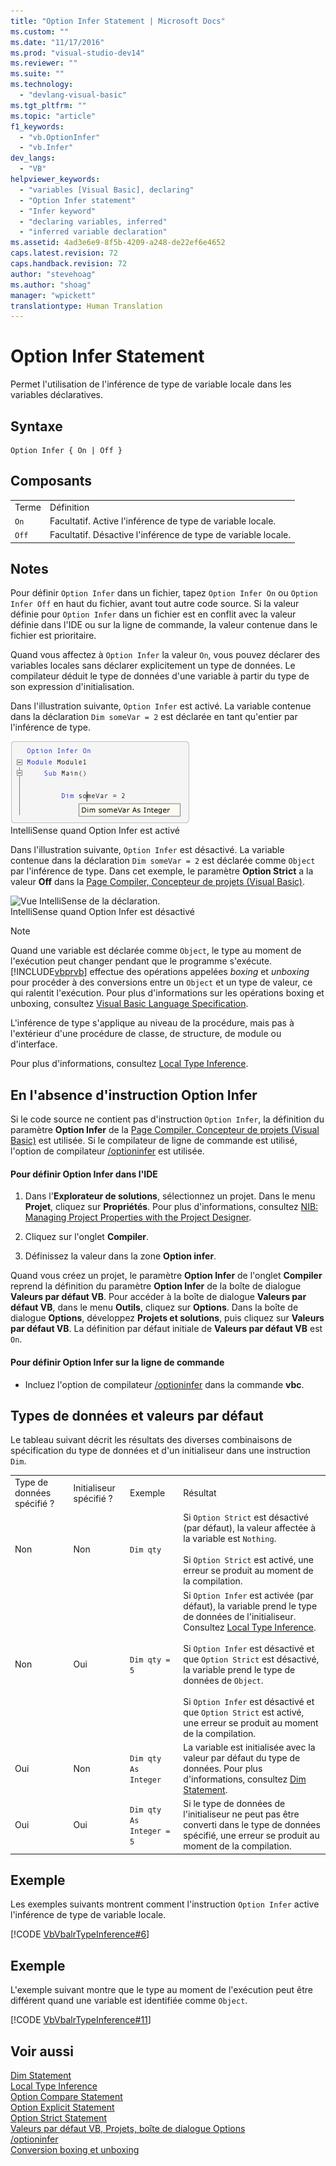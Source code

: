 ```yaml
---
title: "Option Infer Statement | Microsoft Docs"
ms.custom: ""
ms.date: "11/17/2016"
ms.prod: "visual-studio-dev14"
ms.reviewer: ""
ms.suite: ""
ms.technology: 
  - "devlang-visual-basic"
ms.tgt_pltfrm: ""
ms.topic: "article"
f1_keywords: 
  - "vb.OptionInfer"
  - "vb.Infer"
dev_langs: 
  - "VB"
helpviewer_keywords: 
  - "variables [Visual Basic], declaring"
  - "Option Infer statement"
  - "Infer keyword"
  - "declaring variables, inferred"
  - "inferred variable declaration"
ms.assetid: 4ad3e6e9-8f5b-4209-a248-de22ef6e4652
caps.latest.revision: 72
caps.handback.revision: 72
author: "stevehoag"
ms.author: "shoag"
manager: "wpickett"
translationtype: Human Translation
---
```

# Option Infer Statement
Permet l'utilisation de l'inférence de type de variable locale dans les variables déclaratives.  
  
## Syntaxe  
  
```  
Option Infer { On | Off }  
```  
  
## Composants  
  
|||  
|-|-|  
|Terme|Définition|  
|`On`|Facultatif.  Active l'inférence de type de variable locale.|  
|`Off`|Facultatif.  Désactive l'inférence de type de variable locale.|  
  
## Notes  
 Pour définir `Option Infer` dans un fichier, tapez `Option Infer On` ou `Option Infer Off` en haut du fichier, avant tout autre code source.  Si la valeur définie pour `Option Infer` dans un fichier est en conflit avec la valeur définie dans l'IDE ou sur la ligne de commande, la valeur contenue dans le fichier est prioritaire.  
  
 Quand vous affectez à `Option Infer` la valeur `On`, vous pouvez déclarer des variables locales sans déclarer explicitement un type de données.  Le compilateur déduit le type de données d'une variable à partir du type de son expression d'initialisation.  
  
 Dans l'illustration suivante, `Option Infer` est activé.  La variable contenue dans la déclaration `Dim someVar = 2` est déclarée en tant qu'entier par l'inférence de type.  
  
 ![Vue IntelliSense de la déclaration.](../../../visual-basic/language-reference/statements/media/optioninferasinteger.png "optionInferAsInteger")  
IntelliSense quand Option Infer est activé  
  
 Dans l'illustration suivante, `Option Infer` est désactivé.  La variable contenue dans la déclaration `Dim someVar = 2` est déclarée comme `Object` par l'inférence de type.  Dans cet exemple, le paramètre **Option Strict** a la valeur **Off** dans la [Page Compiler, Concepteur de projets \(Visual Basic\)](/visual-studio/ide/reference/compile-page-project-designer-visual-basic).  
  
 ![Vue IntelliSense de la déclaration.](../../../visual-basic/language-reference/statements/media/optioninferasobject.png "optionInferAsObject")  
IntelliSense quand Option Infer est désactivé  
  
> [!NOTE]
>  Quand une variable est déclarée comme `Object`, le type au moment de l'exécution peut changer pendant que le programme s'exécute.  [!INCLUDE[vbprvb](../../../csharp/programming-guide/concepts/linq/includes/vbprvb_md.md)] effectue des opérations appelées *boxing* et *unboxing* pour procéder à des conversions entre un `Object` et un type de valeur, ce qui ralentit l'exécution.  Pour plus d'informations sur les opérations boxing et unboxing, consultez [Visual Basic Language Specification](../../../visual-basic/reference/language-specification.md).  
  
 L'inférence de type s'applique au niveau de la procédure, mais pas à l'extérieur d'une procédure de classe, de structure, de module ou d'interface.  
  
 Pour plus d'informations, consultez [Local Type Inference](../../../visual-basic/programming-guide/language-features/variables/local-type-inference.md).  
  
## En l'absence d'instruction Option Infer  
 Si le code source ne contient pas d'instruction `Option Infer`, la définition du paramètre **Option Infer** de la [Page Compiler, Concepteur de projets \(Visual Basic\)](/visual-studio/ide/reference/compile-page-project-designer-visual-basic) est utilisée.  Si le compilateur de ligne de commande est utilisé, l'option de compilateur [\/optioninfer](../../../visual-basic/reference/command-line-compiler/optioninfer.md) est utilisée.  
  
#### Pour définir Option Infer dans l'IDE  
  
1.  Dans l'**Explorateur de solutions**, sélectionnez un projet.  Dans le menu **Projet**, cliquez sur **Propriétés**.  Pour plus d'informations, consultez [NIB: Managing Project Properties with the Project Designer](http://msdn.microsoft.com/fr-fr/983f3c18-832f-4666-afec-74b716ff3e0e).  
  
2.  Cliquez sur l'onglet **Compiler**.  
  
3.  Définissez la valeur dans la zone **Option infer**.  
  
 Quand vous créez un projet, le paramètre **Option Infer** de l'onglet **Compiler** reprend la définition du paramètre **Option Infer** de la boîte de dialogue **Valeurs par défaut VB**.  Pour accéder à la boîte de dialogue **Valeurs par défaut VB**, dans le menu **Outils**, cliquez sur **Options**.  Dans la boîte de dialogue **Options**, développez **Projets et solutions**, puis cliquez sur **Valeurs par défaut VB**.  La définition par défaut initiale de **Valeurs par défaut VB** est `On`.  
  
#### Pour définir Option Infer sur la ligne de commande  
  
-   Incluez l'option de compilateur [\/optioninfer](../../../visual-basic/reference/command-line-compiler/optioninfer.md) dans la commande **vbc**.  
  
## Types de données et valeurs par défaut  
 Le tableau suivant décrit les résultats des diverses combinaisons de spécification du type de données et d'un initialiseur dans une instruction `Dim`.  
  
|||||  
|-|-|-|-|  
|Type de données spécifié ?|Initialiseur spécifié ?|Exemple|Résultat|  
|Non|Non|`Dim qty`|Si `Option Strict` est désactivé \(par défaut\), la valeur affectée à la variable est `Nothing`.<br /><br /> Si `Option Strict` est activé, une erreur se produit au moment de la compilation.|  
|Non|Oui|`Dim qty = 5`|Si `Option Infer` est activée \(par défaut\), la variable prend le type de données de l'initialiseur.  Consultez [Local Type Inference](../../../visual-basic/programming-guide/language-features/variables/local-type-inference.md).<br /><br /> Si `Option Infer` est désactivé et que `Option Strict` est désactivé, la variable prend le type de données de `Object`.<br /><br /> Si `Option Infer` est désactivé et que `Option Strict` est activé, une erreur se produit au moment de la compilation.|  
|Oui|Non|`Dim qty As Integer`|La variable est initialisée avec la valeur par défaut du type de données.  Pour plus d'informations, consultez [Dim Statement](../../../visual-basic/language-reference/statements/dim-statement.md).|  
|Oui|Oui|`Dim qty  As Integer = 5`|Si le type de données de l'initialiseur ne peut pas être converti dans le type de données spécifié, une erreur se produit au moment de la compilation.|  
  
## Exemple  
 Les exemples suivants montrent comment l'instruction `Option Infer` active l'inférence de type de variable locale.  
  
 [!CODE [VbVbalrTypeInference#6](../CodeSnippet/VS_Snippets_VBCSharp/VbVbalrTypeInference#6)]  
  
## Exemple  
 L'exemple suivant montre que le type au moment de l'exécution peut être différent quand une variable est identifiée comme `Object`.  
  
 [!CODE [VbVbalrTypeInference#11](../CodeSnippet/VS_Snippets_VBCSharp/VbVbalrTypeInference#11)]  
  
## Voir aussi  
 [Dim Statement](../../../visual-basic/language-reference/statements/dim-statement.md)   
 [Local Type Inference](../../../visual-basic/programming-guide/language-features/variables/local-type-inference.md)   
 [Option Compare Statement](../../../visual-basic/language-reference/statements/option-compare-statement.md)   
 [Option Explicit Statement](../../../visual-basic/language-reference/statements/option-explicit-statement.md)   
 [Option Strict Statement](../../../visual-basic/language-reference/statements/option-strict-statement.md)   
 [Valeurs par défaut VB, Projets, boîte de dialogue Options](/visual-studio/ide/reference/visual-basic-defaults-projects-options-dialog-box)   
 [\/optioninfer](../../../visual-basic/reference/command-line-compiler/optioninfer.md)   
 [Conversion boxing et unboxing](../../../csharp/programming-guide/types/boxing-and-unboxing.md)